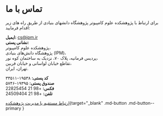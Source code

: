 #   تماس با ما


برای ارتباط با پژوهشکده علوم کامپیوتر پژوهشگاه دانشهای بنیادی از طریق   راه های زیر اقدام فرمایید:

**ایمیل:** cs@ipm.ir  
**نشانی پستی:**  
پژوهشکده علوم کامپیوتر،  
پژوهشگاه دانش‌های بنیادی (IPM)،  
پردیس فرمانیه، پلاک ۷۰، نزدیک به ساختمان کوه نور،  
تقاطع خیابان لواسانی و خیابان فربین،  
تهران، ایران.  

**کد پستی:** ۱۹۵۳۸-۳۳۵۱۱  
**صندوق پستی:** ۱۹۳۹۵-۵۷۴۶  
**فکس:** +98 21 22825454  
**تلفن:** +98 21 24509404  

[ارتباط مستقیم با مدیریت پژوهشکده](https://cs.ipm.ir/Administration.aspx){target="_blank" .md-button .md-button--primary }





 
